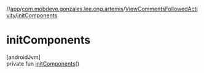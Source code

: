 //[app](../../../index.md)/[com.mobdeve.gonzales.lee.ong.artemis](../index.md)/[ViewCommentsFollowedActivity](index.md)/[initComponents](init-components.md)

# initComponents

[androidJvm]\
private fun [initComponents](init-components.md)()

